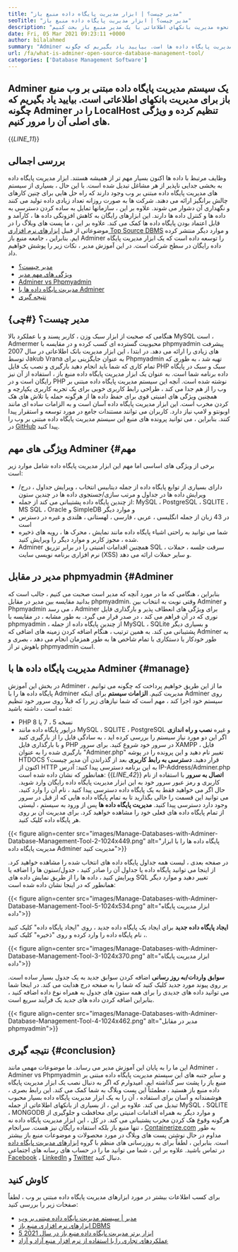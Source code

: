 ```yaml
---
title: "مدیر چیست؟ | ابزار مدیریت پایگاه داده منبع باز" 
seoTitle: "مدیر چیست؟ | ابزار مدیریت پایگاه داده منبع باز" 
description: "مدیر چیست؟ یک سیستم مدیریت پایگاه داده مبتنی بر وب با یک رابط سازگار با توسعه دهنده. بیایید در مورد نحوه مدیریت بانکهای اطلاعاتی با یک مدیر منبع باز بحث کنیم." 
date: Fri, 05 Mar 2021 09:23:11 +0000
author: bilalahmed
summary: "Adminer یک سیستم مدیریت پایگاه داده مبتنی بر منبع وب برای مدیریت پایگاه داده ها است. بیایید یاد بگیریم که چگونه Adminer را در LocalHost تنظیم کرده و ویژگی های اصلی آن را مرور کنیم." 
url: /fa/what-is-adminer-open-source-database-management-tool/
categories: ['Database Management Software']
---
```


## Adminer یک سیستم مدیریت پایگاه داده مبتنی بر وب منبع باز برای مدیریت بانکهای اطلاعاتی است. بیایید یاد بگیریم که چگونه Adminer را در LocalHost تنظیم کرده و ویژگی های اصلی آن را مرور کنیم.
{{_LINE_11_}}

## بررسی اجمالی
وظایف مرتبط با داده ها اکنون بسیار مهم تر از همیشه هستند. ابزار مدیریت پایگاه داده به بخشی جدایی ناپذیر از هر مشاغل تبدیل شده است. با این حال ، بسیاری از سیستم های مدیریت پایگاه داده مبتنی بر وب وجود دارند که راه حل هایی برای چنین کارهای چالش برانگیز ارائه می دهند. شرکت ها به صورت روزانه تعداد زیادی داده تولید می کنند و نگهداری آن دشوار می شوند. علاوه بر این ، سازمانها تمایل به ساده کردن دسترسی به داده ها و کنترل داده ها دارند. این ابزارهای رایگان به کاهش افزونگی داده ها ، کارآمد و قابل اعتماد بودن پایگاه داده ها کمک می کند. علاوه بر این ، ما پست های وبلاگ را در موضوعاتی از قبیل [ابزارهای نرم افزاری Top Source DBMS][1] و موارد دیگر منتشر کرده ایم.
بنابراین ، جامعه منبع باز Adminer را توسعه داده است که یک ابزار مدیریت پایگاه داده رایگان در سطح شرکت است. در این آموزش مدیر ، نکات زیر را پوشش خواهیم داد.
  * [مدیر چیست؟][2]
  * [ویژگی های مهم مدیر][3]
  * [Adminer vs Phpmyadmin][4]
  * [مدیریت پایگاه داده ها با Adminer][5]
  * [نتیجه گیری][6]

## مدیر چیست؟   {#چی}
هنگامی که صحبت از ابزار سبک وزن ، کاربر پسند و با عملکرد بالا MySQL است ، Admermer محبوبیت گسترده ای کسب کرده و در مقایسه با phpmyadmin پیشرفت های زیادی را ارائه می دهد. در ابتدا ، این ابزار مدیریت بانک اطلاعاتی در سال 2007 توسط Jakub Vrana به عنوان جایگزینی برای Phpmyadmin تهیه شد ، به طوری که تمام کاری که شما باید انجام دهید بارگیری و نصب یک فایل PHP سبک و سبک در پایگاه داده برنامه شما است.
به عنوان یک ابزار مدیریت پایگاه داده منبع باز ، استفاده از آن نیز رایگان است و در PHP نوشته شده است. آنچه این سیستم مدیریت پایگاه داده مبتنی بر وب را از هم جدا می کند ، طراحی رابط کاربری خوبی برای یک تجربه کاربری یکپارچه و همچنین ویژگی های امنیتی قوی برای حفظ داده ها از هرگونه حمله یا تلاش های هک کردن مخرب است. این ابزار مدیریت پایگاه داده آسان است و به الزامات ساده ای مانند اوبونتو و لامپ نیاز دارد. کاربران می توانند مستندات جامع در مورد توسعه و استقرار پیدا کنند. بنابراین ، می توانید پرونده های منبع این سیستم مدیریت پایگاه داده مبتنی بر وب را در [GitHub][7] پیدا کنید.

## ویژگی های مهم Adminer   {#مهم
برخی از ویژگی های اساسی اما مهم این ابزار مدیریت پایگاه داده شامل موارد زیر است:
  * دارای بسیاری از توابع پایگاه داده از جمله دیتابیس انتخاب ، ویرایش جداول ، درج/ویرایش داده ها در جداول و مرتب سازی/جستجوی داده ها در چندین ستون
  * از چندین پایگاه داده پشتیبانی می کند از جمله: MySQL ، PostgreSQL ، SQLITE ، MS SQL ، Oracle و SimpleDB و موارد دیگر
  * در 43 زبان از جمله انگلیسی ، عربی ، فارسی ، لهستانی ، هلندی و غیره در دسترس است
  * شما می توانید به راحتی اشیاء پایگاه داده مانند نمایش ، محرک ها ، رویه های ذخیره شده ، مجوز کاربر و موارد دیگر را ویرایش کنید.
  * Adminer همچنین اقدامات امنیتی را در برابر تزریق SQL ، سرقت جلسه ، حملات نرم افزاری برنامه نویسی سایت (XSS) و سایر حملات ارائه می دهد.

## مدیر در مقابل phpmyadmin   {#Adminer
بنابراین ، هنگامی که ما در مورد آنچه که مدیر است صحبت می کنیم ، جالب است که بدانید مقایسه بین مدیر در مقابل phpmyadmin. وقتی نوبت به انتخاب بین Adminer و Phpmyadmin می رسد ، Adminer برای ویژگی های انعطاف پذیر و بارگذاری فایل نوری که در آن فراهم می کند ، در صدر قرار می گیرد. به طور مشابه ، در مقایسه با phpmyadmin ، از چندین پایگاه داده از جمله MySQL ، SQLite و بسیاری دیگر پشتیبانی می کند. به همین ترتیب ، هنگام اضافه کردن زمینه های اضافی که Adminer به طور خودکار یا دستکاری با تمام شاخص ها به طور همزمان انجام می دهد ، بصری و باهوش تر از phpmyadmin است.

## مدیریت پایگاه داده ها با Adminer   {#manage}
در بخش این آموزش Adminer ، ما از این طریق خواهیم پرداخت که چگونه می توانیم پایگاه داده ها را با Adminer مدیریت کنیم.
**الزامات سیستم**
برای اینکه Adminer روی سیستم خود اجرا کند ، مهم است که شما نیازهای زیر را که قبلاً روی سرور خود تنظیم شده است ، داشته باشید:
  * PHP نسخه 5 ، 7 یا 8
  * درایور پایگاه داده مانند MySQL ، SQLITE ، PostgreSQL و غیره
**نصب و راه اندازی**
اگر این دو مورد نیاز سیستم را بررسی کرده اید ، به سادگی فایل را از [][8] بارگیری کنید و با بارگذاری فایل PHP در سرور خود شروع کنید. برای سرور XAMPP ، فایل بارگیری شده را به عنوان "Adminer.php" تغییر نام دهید و این پرونده را در پوشه HTDOCS قرار دهید.
**دسترسی به رابط کاربری**
بعد از گذراندن آن مدیر چیست؟ اکنون از HTTP به این برنامه دسترسی پیدا کنید: آدرس IP-Address/Adminer.php همانطور که نشان داده شده است:
{{_LINE_42_}}
**اتصال به سرور**
با استفاده از نام کاربری و رمز عبور سرور خود به این ابزار مدیریت پایگاه داده رایگان وارد شوید. حال اگر می خواهید فقط به یک پایگاه داده دسترسی پیدا کنید ، نام آن را وارد کنید. می توانید این قسمت را خالی بگذارید تا به تمام پایگاه داده هایی که از قبل در سرور وجود دارد دسترسی پیدا کنید.
**مدیریت پایگاه داده ها**
پس از ورود به سیستم ، لیستی از تمام پایگاه داده های فعلی خود را مشاهده خواهید کرد. برای مدیریت آن بر روی هر پایگاه داده کلیک کنید.

{{< figure align=center src="images/Manage-Databases-with-Adminer-Database-Management-Tool-2-1024x449.png" alt="پایگاه داده ها را با ابزار مدیریت پایگاه داده Adminer مدیریت کنید">}}

در صفحه بعدی ، لیست همه جداول پایگاه داده های انتخاب شده را مشاهده خواهید کرد. از اینجا می توانید پایگاه داده یا جداول آن را صادر کنید ، جدول/ستون ها را اضافه یا ویرایش کنید ، داده ها را از طریق نمایش داده های SQL تغییر دهید و موارد دیگر همانطور که در اینجا نشان داده شده است:

{{< figure align=center src="images/Manage-Databases-with-Adminer-Database-Management-Tool-5-1024x534.png" alt="ابزار مدیریت پایگاه داده">}}

**ایجاد پایگاه داده جدید**
برای ایجاد یک پایگاه داده جدید ، روی "ایجاد پایگاه داده" کلیک کنید ، نام پایگاه داده را وارد کرده و روی "ذخیره" کلیک کنید.

{{< figure align=center src="images/Manage-Databases-with-Adminer-Database-Management-Tool-3-1024x370.png" alt="ابزار مدیریت پایگاه داده">}}

**سوابق واردات/به روز رسانی**
اضافه کردن سوابق جدید به یک جدول بسیار ساده است. بر روی پیوند مورد جدید کلیک کنید که شما را به صفحه درج هدایت می کند. در اینجا شما می توانید داده های جدیدی را برای همه ستون های جدول به همراه نوع داده اضافه کنید ، بنابراین اضافه کردن داده های جدید یک فرآیند سریع است.

{{< figure align=center src="images/Manage-Databases-with-Adminer-Database-Management-Tool-4-1024x462.png" alt="مدیر در مقابل phpmyadmin">}}


## نتیجه گیری   {#conclusion}
این ما را به پایان این آموزش مدیر می رساند. ما موضوعات مهمی مانند Adminer ، Adminer vs Phpmyadmin و سایر جنبه های این سیستم مدیریت پایگاه داده مبتنی بر منبع باز را پشت سر گذاشته ایم. امیدوارم که اگر به دنبال نصب یک ابزار مدیریت پایگاه داده منبع باز هستید ، مطمئناً این پست وبلاگ به شما کمک می کند. این رابط بصری ، هوشمندانه و آسان برای استفاده ، آن را به یک ابزار مدیریت پایگاه داده بسیار محبوب تبدیل می کند. علاوه بر این ، از بسیاری از بانکهای اطلاعاتی از جمله MySQL ، SQLITE ، MONGODB و موارد دیگر به همراه اقدامات امنیتی برای محافظت و جلوگیری از هرگونه وقوع هک کردن مخرب پشتیبانی می کند. در کل ، این ابزار مدیریت پایگاه داده نه تنها منبع باز بلکه استفاده رایگان نیز هست.
سرانجام ، [Containerize.com][9] به طور مداوم در حال نوشتن پست های وبلاگ در مورد محصولات و موضوعات منبع باز بیشتر است. بنابراین ، لطفاً برای به روزرسانی های منظم با گروه [ابزارهای مدیریت پایگاه داده][10] در تماس باشید. علاوه بر این ، شما می توانید ما را در حساب های رسانه های اجتماعی [Facebook][11] ، [LinkedIn][12] و [Twitter][13] دنبال کنید.

## کاوش کنید
برای کسب اطلاعات بیشتر در مورد ابزارهای مدیریت پایگاه داده مبتنی بر وب ، لطفاً صفحات زیر را بررسی کنید:
  * [مدیر | سیستم مدیریت پایگاه داده مبتنی بر وب][14]
  * [ابزارهای نرم افزاری منبع باز DBMS][1]
  * [5 ابزار برتر مدیریت پایگاه داده منبع باز در سال 2021][15]
  * [عملکردهای تجاری را با استفاده از نرم افزار منبع آزاد و آزاد][16]

  
[1]: https://products.containerize.com/database-management
[2]: #what
[3]: #important
[4]: #adminer
[5]: #manage
[6]: #conclusion
[7]: https://github.com/vrana/adminer
[8]: https://www.adminer.org/
[9]: https://www.containerize.com/
[10]: https://products.containerize.com/database-management/
[11]: https://web.facebook.com/containerize
[12]: https://www.linkedin.com/company/containerize/
[13]: https://twitter.com/containerize_co
[14]: https://products.containerize.com/database-management/adminer
[15]: https://blog.containerize.com/2021/01/16/top-5-open-source-database-management-tools-in-2021/
[16]: https://blog.containerize.com/blogging/automate-business-operations-using-open-source-software/
